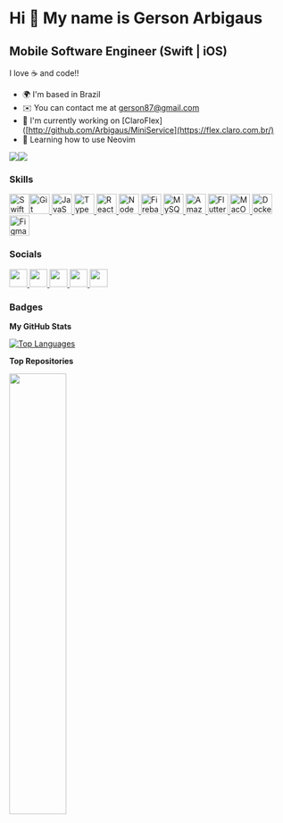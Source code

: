 Hi 👋 My name is Gerson Arbigaus  
================================  
Mobile Software Engineer (Swift | iOS) 
--------------------------------------  
I love ☕️ and code!!  
* 🌍  I'm based in Brazil  
* ✉️  You can contact me at [gerson87@gmail.com](mailto:gerson87@gmail.com)  
* 🚀  I'm currently working on [ClaroFlex]([http://github.com/Arbigaus/MiniService](https://flex.claro.com.br/)  
* 🧠  Learning how to use Neovim  

<a href="https://www.github.com/Arbigaus" target="_blank" rel="noreferrer"><img src="https://img.shields.io/github/followers/Arbigaus?logo=github&style=for-the-badge&color=0891b2&labelColor=1c1917" /></a><a href="https://www.x.com/garbigaus" target="_blank" rel="noreferrer"><img src="https://img.shields.io/twitter/follow/garbigaus?logo=twitter&style=for-the-badge&color=0891b2&labelColor=1c1917" /></a>  
### Skills  

<p align="left"> <a href="https://developer.apple.com/swift/" target="_blank" rel="noreferrer"><img src="https://raw.githubusercontent.com/danielcranney/readme-generator/main/public/icons/skills/swift-colored.svg" width="36" height="36" alt="Swift" /></a><a href="https://git-scm.com/" target="_blank" rel="noreferrer"><img src="https://raw.githubusercontent.com/danielcranney/readme-generator/main/public/icons/skills/git-colored.svg" width="36" height="36" alt="Git" /></a><a href="https://developer.mozilla.org/en-US/docs/Web/JavaScript" target="_blank" rel="noreferrer">
<img src="https://raw.githubusercontent.com/danielcranney/readme-generator/main/public/icons/skills/javascript-colored.svg" width="36" height="36" alt="JavaScript" />
</a>
<a href="https://www.typescriptlang.org/" target="_blank" rel="noreferrer">
<img src="https://raw.githubusercontent.com/danielcranney/readme-generator/main/public/icons/skills/typescript-colored.svg" width="36" height="36" alt="TypeScript" />
</a>
<a href="https://reactjs.org/" target="_blank" rel="noreferrer">
<img src="https://raw.githubusercontent.com/danielcranney/readme-generator/main/public/icons/skills/react-colored.svg" width="36" height="36" alt="React" />
</a>
<a href="https://nodejs.org/en/" target="_blank" rel="noreferrer">
<img src="https://raw.githubusercontent.com/danielcranney/readme-generator/main/public/icons/skills/nodejs-colored.svg" width="36" height="36" alt="NodeJS" />
</a>
<a href="https://firebase.google.com/" target="_blank" rel="noreferrer">
<img src="https://raw.githubusercontent.com/danielcranney/readme-generator/main/public/icons/skills/firebase-colored.svg" width="36" height="36" alt="Firebase" />
</a>
<a href="https://www.mysql.com/" target="_blank" rel="noreferrer">
<img src="https://raw.githubusercontent.com/danielcranney/readme-generator/main/public/icons/skills/mysql-colored.svg" width="36" height="36" alt="MySQL" />
</a>
<a href="https://aws.amazon.com" target="_blank" rel="noreferrer">
<img src="https://raw.githubusercontent.com/danielcranney/readme-generator/main/public/icons/skills/aws-colored.svg" width="36" height="36" alt="Amazon Web Services" />
</a>
<a href="https://flutter.dev/" target="_blank" rel="noreferrer">
<img src="https://raw.githubusercontent.com/danielcranney/readme-generator/main/public/icons/skills/flutter-colored.svg" width="36" height="36" alt="Flutter" />
</a>
<a href="https://apple.com" target="_blank" rel="noreferrer">
<img src="https://raw.githubusercontent.com/danielcranney/readme-generator/main/public/icons/skills/macos-colored.svg" width="36" height="36" alt="MacOS" />
</a>
<a href="https://www.docker.com/" target="_blank" rel="noreferrer">
<img src="https://raw.githubusercontent.com/danielcranney/readme-generator/main/public/icons/skills/docker-colored.svg" width="36" height="36" alt="Docker" />
</a>
<a href="https://www.figma.com/" target="_blank" rel="noreferrer">
<img src="https://raw.githubusercontent.com/danielcranney/readme-generator/main/public/icons/skills/figma-colored.svg" width="36" height="36" alt="Figma" />
</a> 
</p>   
 
 ### Socials
 
 <p align="left"> 
 <a href="https://discord.com/users/arbigaus" target="_blank" rel="noreferrer"> 
 <picture> 
 <source media="(prefers-color-scheme: dark)" srcset="undefined" /> 
 <source media="(prefers-color-scheme: light)" srcset="https://raw.githubusercontent.com/danielcranney/readme-generator/main/public/icons/socials/discord.svg" /> 
 <img src="https://raw.githubusercontent.com/danielcranney/readme-generator/main/public/icons/socials/discord.svg" width="32" height="32" />
  </picture>
   </a>
    <a href="https://www.github.com/Arbigaus" target="_blank" rel="noreferrer"> 
    <picture>
     <source media="(prefers-color-scheme: dark)" srcset="https://raw.githubusercontent.com/danielcranney/readme-generator/main/public/icons/socials/github-dark.svg" /> 
    <source media="(prefers-color-scheme: light)" srcset="https://raw.githubusercontent.com/danielcranney/readme-generator/main/public/icons/socials/github.svg" /> 
    <img src="https://raw.githubusercontent.com/danielcranney/readme-generator/main/public/icons/socials/github.svg" width="32" height="32" />
     </picture> 
     </a>
      <a href="http://www.instagram.com/arbigaus" target="_blank" rel="noreferrer"> 
      <picture> 
      <source media="(prefers-color-scheme: dark)" srcset="undefined" /> 
      <source media="(prefers-color-scheme: light)" srcset="https://raw.githubusercontent.com/danielcranney/readme-generator/main/public/icons/socials/instagram.svg" />
       <img src="https://raw.githubusercontent.com/danielcranney/readme-generator/main/public/icons/socials/instagram.svg" width="32" height="32" /> 
      </picture> 
      </a> 
      <a href="https://www.linkedin.com/in/arbigaus" target="_blank" rel="noreferrer">
      <picture> 
      <source media="(prefers-color-scheme: dark)" srcset="https://raw.githubusercontent.com/danielcranney/readme-generator/main/public/icons/socials/linkedin-dark.svg" /> 
      <source media="(prefers-color-scheme: light)" srcset="https://raw.githubusercontent.com/danielcranney/readme-generator/main/public/icons/socials/linkedin.svg" />
       <img src="https://raw.githubusercontent.com/danielcranney/readme-generator/main/public/icons/socials/linkedin.svg" width="32" height="32" /> 
       </picture>
        </a>
         <a href="https://www.x.com/garbigaus" target="_blank" rel="noreferrer">
         <picture> 
         <source media="(prefers-color-scheme: dark)" srcset="https://raw.githubusercontent.com/danielcranney/readme-generator/main/public/icons/socials/twitter-dark.svg" /> 
         <source media="(prefers-color-scheme: light)" srcset="https://raw.githubusercontent.com/danielcranney/readme-generator/main/public/icons/socials/twitter.svg" /> 
         <img src="https://raw.githubusercontent.com/danielcranney/readme-generator/main/public/icons/socials/twitter.svg" width="32" height="32" />
          </picture> 
         </a>
         </p>  
 
### Badges  

<b>My GitHub Stats</b>

<a href="https://github.com/Arbigaus" align="left">
<img src="https://github-readme-stats.vercel.app/api/top-langs/?username=Arbigaus&langs_count=10&title_color=0891b2&text_color=ffffff&icon_color=0891b2&bg_color=1c1917&hide_border=true&locale=en&custom_title=Top%20%Languages" alt="Top Languages" />
</a>  

<b>Top Repositories</b>

<div width="100%" align="center">
<a href="https://github.com/Arbigaus/MiniService" align="left">
<img align="left" width="45%" src="https://github-readme-stats.vercel.app/api/pin/?username=Arbigaus&repo=MiniService&title_color=0891b2&text_color=ffffff&icon_color=0891b2&bg_color=1c1917&hide_border=true&locale=en" />
</a>
</div
><br />
<br />
<br />
<br />
<br />
<br />
<br />
